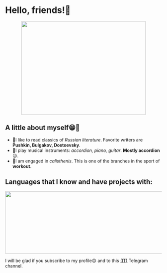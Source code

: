 # Hello, friends!👋

<p align="center"><img src="https://cdn.dribbble.com/users/1059583/screenshots/4171367/coding-freak.gif" width="400" height="300"></p>

## A little about myself😁🙂

- 📖I like to read classics of *Russian literature*. Favorite writers are **Pushkin, Bulgakov, Dostoevsky**.
- 🎼I play musical instruments: *accordion, piano, guitar*. **Mostly accordion**😉.
- 💪I am engaged in *calisthenis*. This is one of the branches in the sport of **workout**.

## Languages that I know and have projects with:

<p align="center"><img src="https://app-android.ru/images/blog-block/programmirovanie-na-c/2.png" width="600" height="200"></p>

 I will be glad if you subscribe to my profile😊 and to this [(IT)](https://t.me/marveyPal) Telegram channel.
